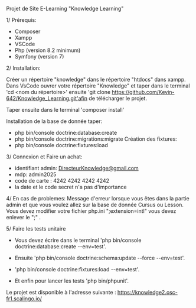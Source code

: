 Projet de Site E-Learning 
"Knowledge Learning"

1/ Prérequis:
- Composer
- Xampp
- VSCode
- Php (version 8.2 minimum)
- Symfony (version 7)

2/ Installation:

Créer un répertoire "knowledge" dans le répertoire "htdocs" dans xampp.
Dans VsCode ouvrer votre répertoire "Knowledge" et taper dans le terminal 'cd <nom du répertoire>' ensuite 'git clone https://github.com/Kevin-642/Knowledge_Learning.git'afin de télécharger le projet.

Taper ensuite dans le terminal 'composer install' 

Installation de la base de donnée taper:
 - php bin/console doctrine:database:create
 - php bin/console doctrine:migrations:migrate
Création des fixtures:
 - php bin/console doctrine:fixtures:load

3/ Connexion et Faire un achat:
- identifiant admin: DirecteurKnowledge@gmail.com
- mdp: admin2025
- code de carte : 4242 4242 4242 4242
- la date et le code secret n'a pas d'importance

4/ En cas de problemes:
Message d'erreur lorsque vous êtes dans la partie admin et que vous voulez allez sur la base de donnée Cursus ou Lesson. Vous devez modifier votre fichier php.ini ";extension=intl" vous devez enlever le ";" .

5/ Faire les tests unitaire
 - Vous devez écrire dans le terminal 'php bin/console doctrine:database:create --env=test'.

 - Ensuite 'php bin/console doctrine:schema:update --force --env=test'.

 - 'php bin/console doctrine:fixtures:load --env=test'.
 
 - Et enfin pour lancer les tests 'php bin/phpunit'.


Le projet est disponible à l'adresse suivante : https://knowledge2.osc-fr1.scalingo.io/